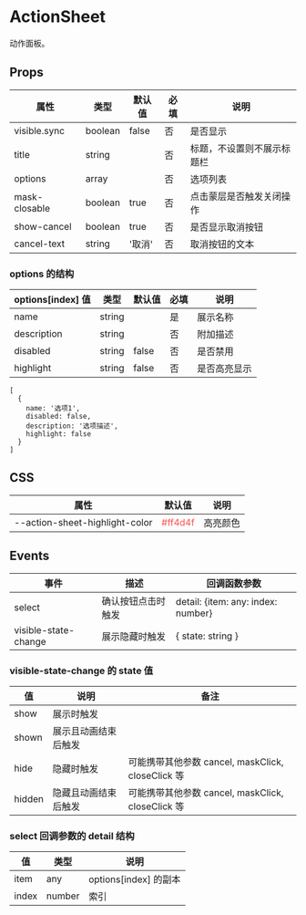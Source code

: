 # ActionSheet

动作面板。

## Props

| 属性          | 类型    | 默认值 | 必填 | 说明                       |
| ------------- | ------- | ------ | ---- | -------------------------- |
| visible.sync  | boolean | false  | 否   | 是否显示                   |
| title         | string  |        | 否   | 标题，不设置则不展示标题栏 |
| options       | array   |        | 否   | 选项列表                   |
| mask-closable | boolean | true   | 否   | 点击蒙层是否触发关闭操作   |
| show-cancel   | boolean | true   | 否   | 是否显示取消按钮           |
| cancel-text   | string  | '取消' | 否   | 取消按钮的文本             |

### options 的结构

| options[index] 值 | 类型   | 默认值 | 必填 | 说明         |
| ----------------- | ------ | ------ | ---- | ------------ |
| name              | string |        | 是   | 展示名称     |
| description       | string |        | 否   | 附加描述     |
| disabled          | string | false  | 否   | 是否禁用     |
| highlight         | string | false  | 否   | 是否高亮显示 |

```
[
  {
    name: '选项1',
    disabled: false,
    description: '选项描述',
    highlight: false
  }
]
```

## CSS

| 属性                           | 默认值                             | 说明     |
| ------------------------------ | ---------------------------------- | -------- |
| --action-sheet-highlight-color | <font color=#ff4d4f>#ff4d4f</font> | 高亮颜色 |

## Events

| 事件                 | 描述               | 回调函数参数                       |
| -------------------- | ------------------ | ---------------------------------- |
| select               | 确认按钮点击时触发 | detail: {item: any: index: number} |
| visible-state-change | 展示隐藏时触发     | { state: string }                  |

### visible-state-change 的 state 值

| 值     | 说明                 | 备注                                              |
| ------ | -------------------- | ------------------------------------------------- |
| show   | 展示时触发           |                                                   |
| shown  | 展示且动画结束后触发 |                                                   |
| hide   | 隐藏时触发           | 可能携带其他参数 cancel, maskClick, closeClick 等 |
| hidden | 隐藏且动画结束后触发 | 可能携带其他参数 cancel, maskClick, closeClick 等 |

### select 回调参数的 detail 结构

| 值    | 类型   | 说明                  |
| ----- | ------ | --------------------- |
| item  | any    | options[index] 的副本 |
| index | number | 索引                  |
